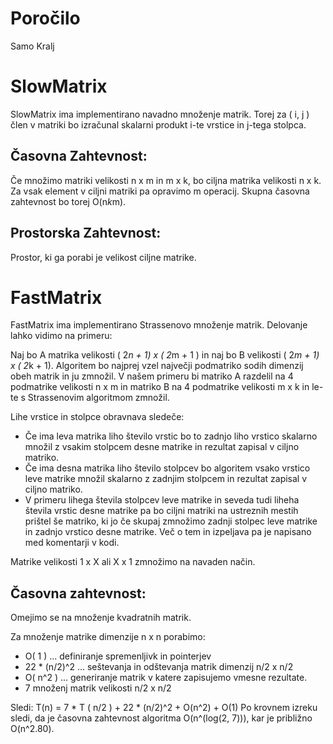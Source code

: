 # Poročilo

Samo Kralj

# SlowMatrix

SlowMatrix ima implementirano navadno množenje matrik. Torej za ( i, j ) člen v matriki bo izračunal 
skalarni produkt i-te vrstice in j-tega stolpca.

## Časovna Zahtevnost:

Če množimo matriki velikosti n x m in m x k, bo ciljna matrika velikosti n x k. Za vsak element v ciljni
matriki pa opravimo m operacij. Skupna časovna zahtevnost bo torej O(n*k*m).

## Prostorska Zahtevnost:

Prostor, ki ga porabi je velikost ciljne matrike.

# FastMatrix

FastMatrix ima implementirano Strassenovo množenje matrik. Delovanje lahko vidimo na primeru:

Naj bo A matrika velikosti ( 2*n + 1) x ( 2*m + 1 ) in naj bo B velikosti ( 2*m + 1) x ( 2*k + 1). 
Algoritem bo najprej vzel največji podmatriko sodih dimenzij obeh matrik in ju zmnožil. V našem primeru 
bi matriko A razdelil na 4 podmatrike velikosti n x m in matriko B na 4 podmatrike velikosti m x k in le-te
s Strassenovim algoritmom zmnožil. 

Lihe vrstice in stolpce obravnava sledeče:
- Če ima leva matrika liho število vrstic bo to zadnjo liho vrstico skalarno množil z vsakim stolpcem desne
matrike in rezultat zapisal v ciljno matriko. 
- Če ima desna matrika liho število stolpcev bo algoritem vsako vrstico leve matrike množil skalarno z zadnjim
stolpcem in rezultat zapisal v ciljno matriko.
- V primeru lihega števila stolpcev leve matrike in seveda tudi liheha števila vrstic desne matrike pa bo
ciljni matriki na ustreznih mestih prištel še matriko, ki jo če skupaj zmnožimo zadnji stolpec leve matrike
in zadnjo vrstico desne matrike. Več o tem in izpeljava pa je napisano med komentarji v kodi.

Matrike velikosti 1 x X ali X x 1 zmnožimo na navaden način. 

## Časovna zahtevnost:

Omejimo se na množenje kvadratnih matrik. 

Za množenje matrike dimenzije n x n porabimo:
- O( 1 ) ... definiranje spremenljivk in pointerjev
- 22 * (n/2)^2 ... seštevanja in odštevanja matrik dimenzij n/2 x n/2
- O( n^2 ) ... generiranje matrik v katere zapisujemo vmesne rezultate. 
- 7 množenj matrik velikosti n/2 x n/2

Sledi: T(n) = 7 * T ( n/2 ) + 22 * (n/2)^2 + O(n^2) + O(1)
Po krovnem izreku sledi, da je časovna zahtevnost algoritma O(n^(log(2, 7))), kar je približno O(n^2.80).
